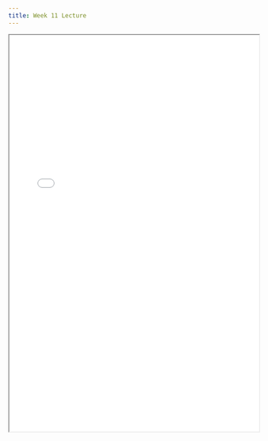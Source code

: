 ```yaml
---
title: Week 11 Lecture
---
```


<iframe src="/lectures/week-11.pdf" width="100%" height="800"></iframe>

